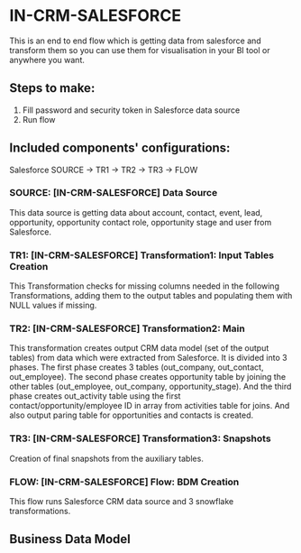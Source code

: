 # IN-CRM-SALESFORCE

This is an end to end flow which is getting data from salesforce and transform them so you can use them for visualisation in your BI tool or anywhere you want. 

## Steps to make:
1. Fill password and security token in Salesforce data source
2. Run flow

## Included components' configurations:

Salesforce SOURCE -> TR1 -> TR2 -> TR3 -> FLOW


### SOURCE: [IN-CRM-SALESFORCE] Data Source

This data source is getting data about account, contact, event, lead, opportunity, opportunity contact role, opportunity stage and user from Salesforce.

### TR1: [IN-CRM-SALESFORCE] Transformation1: Input Tables Creation

This Transformation checks for missing columns needed in the following Transformations, adding them to the output tables and populating them with NULL values if missing.

### TR2: [IN-CRM-SALESFORCE] Transformation2: Main

This transformation creates output CRM data model (set of the output tables) from data which were extracted from Salesforce. It is divided into 3 phases. The first phase creates 3 tables (out_company, out_contact, out_employee). The second phase creates opportunity table by joining the other tables (out_employee, out_company, opportunity_stage). And the third phase creates out_activity table using the first contact/opportunity/employee ID in array from activities table for joins. And also output paring table for opportunities and contacts is created.

### TR3: [IN-CRM-SALESFORCE] Transformation3: Snapshots

Creation of final snapshots from the auxiliary tables.

### FLOW: [IN-CRM-SALESFORCE] Flow: BDM Creation

This flow runs Salesforce CRM data source and 3 snowflake transformations.

## Business Data Model

